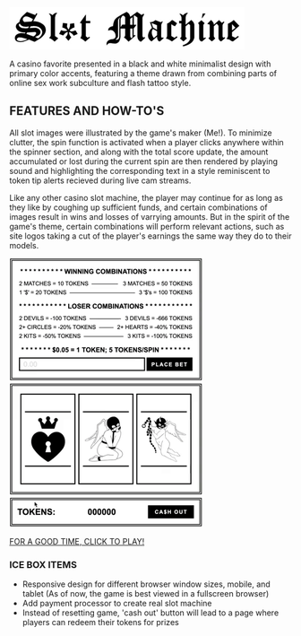 <img src="images/headertext.png">

A casino favorite presented in a black and white minimalist design with primary color accents, featuring a theme drawn from combining parts of online sex work subculture and flash tattoo style.


## FEATURES AND HOW-TO'S

All slot images were illustrated by the game's maker (Me!). To minimize clutter, the spin function is activated when a player clicks anywhere within the spinner section, and along with the total score update, the amount accumulated or lost during the current spin are then rendered by playing sound and highlighting the corresponding text in a style reminiscent to token tip alerts recieved during live cam streams.

Like any other casino slot machine, the player may continue for as long as they like by coughing up sufficient funds, and certain combinations of images result in wins and losses of varrying amounts. But in the spirit of the game's theme, certain combinations will perform relevant actions, such as site logos taking a cut of the player's earnings the same way they do to their models. 

<img src="images/gamedemo.gif">

<a href="https://h-b8.github.io/slot-machine-game/" target="_blank">FOR A GOOD TIME, CLICK TO PLAY!</a>

### ICE BOX ITEMS

- Responsive design for different browser window sizes, mobile, and tablet (As of now, the game is best viewed in a fullscreen browser)
- Add payment processor to create real slot machine
- Instead of resetting game, 'cash out' button will lead to a page where players can redeem their tokens for prizes